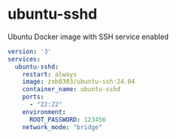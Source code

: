 # ubuntu-sshd
Ubuntu Docker image with SSH service enabled
```yaml
version: '3'
services:
  ubuntu-sshd:
    restart: always
    image: zxb0303/ubuntu-ssh:24.04
    container_name: ubuntu-sshd
    ports:
      - "22:22"
    environment:
      ROOT_PASSWORD: 123456
    network_mode: "bridge"
```